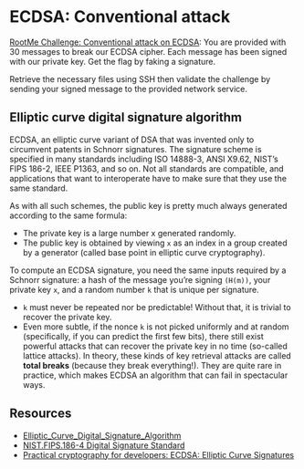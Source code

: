 # ECDSA: Conventional attack

[RootMe Challenge: Conventional attack on ECDSA](https://www.root-me.org/en/Challenges/Cryptanalysis/ECDSA-Introduction): You are provided with 30 messages to break our ECDSA cipher. Each message has been signed with our private key. Get the flag by faking a signature.

Retrieve the necessary files using SSH then validate the challenge by sending your signed message to the provided network service.

## Elliptic curve digital signature algorithm

ECDSA, an elliptic curve variant of DSA that was invented only to circumvent patents in Schnorr signatures. The signature scheme is specified in many standards including ISO 14888-3, ANSI X9.62, NIST’s FIPS 186-2, IEEE P1363, and so on. Not all standards are compatible, and applications that want to interoperate have to make sure that they use the same standard.

As with all such schemes, the public key is pretty much always generated according to the same formula:

* The private key is a large number x generated randomly.
* The public key is obtained by viewing `x` as an index in a group created by a generator (called base point in elliptic curve cryptography).

To compute an ECDSA signature, you need the same inputs required by a Schnorr signature: a hash of the message you’re signing `(H(m))`, your private key `x`, and a random number `k` that is unique per signature.

* `k` must never be repeated nor be predictable! Without that, it is trivial to recover the private key.
* Even more subtle, if the nonce `k` is not picked uniformly and at random (specifically, if you can predict the first few bits), there still exist powerful attacks that can recover the private key in no time (so-called lattice attacks). In theory, these kinds of key retrieval attacks are called **total breaks** (because they break everything!). They are quite rare in practice, which makes ECDSA an algorithm that can fail in spectacular ways.

## Resources

* [Elliptic_Curve_Digital_Signature_Algorithm](https://en.wikipedia.org/wiki/Elliptic_Curve_Digital_Signature_Algorithm)
* [NIST.FIPS.186-4 Digital Signature Standard](https://repository.root-me.org/Cryptographie/EN%20-%20NIST.FIPS.186-4%20Digital%20Signature%20Standard.pdf)
* [Practical cryptography for developers: ECDSA: Elliptic Curve Signatures](https://cryptobook.nakov.com/digital-signatures/ecdsa-sign-verify-messages)
